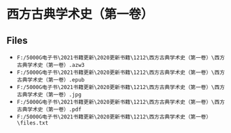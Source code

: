 # 西方古典学术史（第一卷）

## Files

- `F:/5000G电子书\2021书籍更新\2020更新书籍\1212\西方古典学术史（第一卷）\西方古典学术史（第一卷）.azw3`
- `F:/5000G电子书\2021书籍更新\2020更新书籍\1212\西方古典学术史（第一卷）\西方古典学术史（第一卷）.epub`
- `F:/5000G电子书\2021书籍更新\2020更新书籍\1212\西方古典学术史（第一卷）\西方古典学术史（第一卷）.jpg`
- `F:/5000G电子书\2021书籍更新\2020更新书籍\1212\西方古典学术史（第一卷）\西方古典学术史（第一卷）.pdf`
- `F:/5000G电子书\2021书籍更新\2020更新书籍\1212\西方古典学术史（第一卷）\files.txt`
